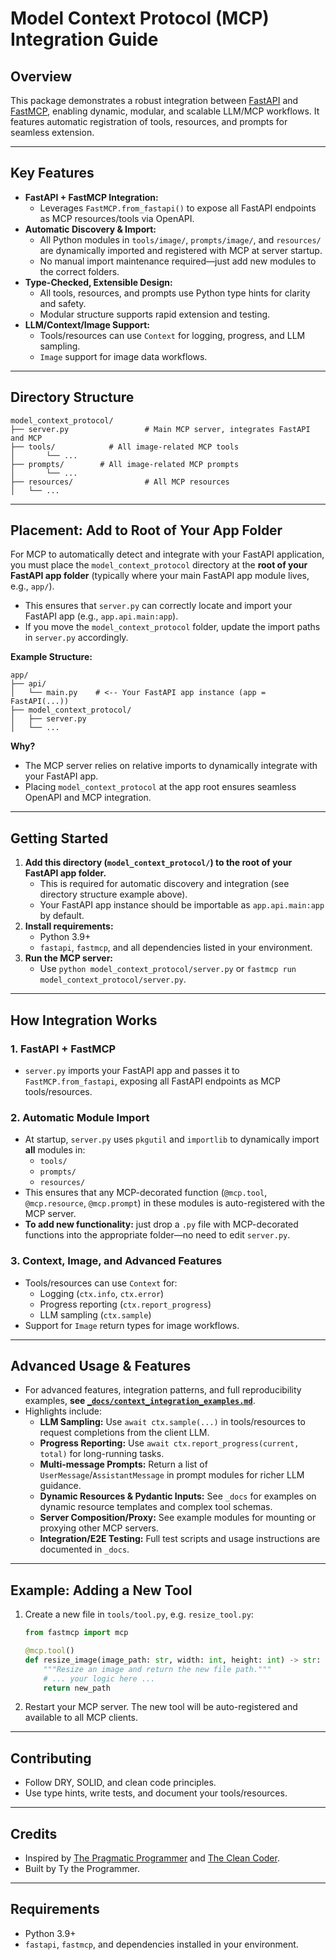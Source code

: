 # Model Context Protocol (MCP) Integration Guide

## Overview

This package demonstrates a robust integration between [FastAPI](https://fastapi.techwithty.com/) and [FastMCP](https://github.com/typpo/fastmcp), enabling dynamic, modular, and scalable LLM/MCP workflows. It features automatic registration of tools, resources, and prompts for seamless extension.

---

## Key Features

- **FastAPI + FastMCP Integration:**
  - Leverages `FastMCP.from_fastapi()` to expose all FastAPI endpoints as MCP resources/tools via OpenAPI.
- **Automatic Discovery & Import:**
  - All Python modules in `tools/image/`, `prompts/image/`, and `resources/` are dynamically imported and registered with MCP at server startup.
  - No manual import maintenance required—just add new modules to the correct folders.
- **Type-Checked, Extensible Design:**
  - All tools, resources, and prompts use Python type hints for clarity and safety.
  - Modular structure supports rapid extension and testing.
- **LLM/Context/Image Support:**
  - Tools/resources can use `Context` for logging, progress, and LLM sampling.
  - `Image` support for image data workflows.

---

## Directory Structure

```
model_context_protocol/
├── server.py                 # Main MCP server, integrates FastAPI and MCP
├── tools/            # All image-related MCP tools
│       └── ...
├── prompts/        # All image-related MCP prompts
│       └── ...
├── resources/                # All MCP resources
│   └── ...
```

---

## Placement: Add to Root of Your App Folder

For MCP to automatically detect and integrate with your FastAPI application, you must place the `model_context_protocol` directory at the **root of your FastAPI app folder** (typically where your main FastAPI app module lives, e.g., `app/`).

- This ensures that `server.py` can correctly locate and import your FastAPI app (e.g., `app.api.main:app`).
- If you move the `model_context_protocol` folder, update the import paths in `server.py` accordingly.

**Example Structure:**

```
app/
├── api/
│   └── main.py    # <-- Your FastAPI app instance (app = FastAPI(...))
├── model_context_protocol/
│   ├── server.py
│   └── ...
```

**Why?**

- The MCP server relies on relative imports to dynamically integrate with your FastAPI app.
- Placing `model_context_protocol` at the app root ensures seamless OpenAPI and MCP integration.

---

## Getting Started

1. **Add this directory (`model_context_protocol/`) to the root of your FastAPI app folder.**
   - This is required for automatic discovery and integration (see directory structure example above).
   - Your FastAPI app instance should be importable as `app.api.main:app` by default.
2. **Install requirements:**
   - Python 3.9+
   - `fastapi`, `fastmcp`, and all dependencies listed in your environment.
3. **Run the MCP server:**
   - Use `python model_context_protocol/server.py` or `fastmcp run model_context_protocol/server.py`.

---

## How Integration Works

### 1. **FastAPI + FastMCP**

- `server.py` imports your FastAPI app and passes it to `FastMCP.from_fastapi`, exposing all FastAPI endpoints as MCP tools/resources.

### 2. **Automatic Module Import**

- At startup, `server.py` uses `pkgutil` and `importlib` to dynamically import **all** modules in:
  - `tools/`
  - `prompts/`
  - `resources/`
- This ensures that any MCP-decorated function (`@mcp.tool`, `@mcp.resource`, `@mcp.prompt`) in these modules is auto-registered with the MCP server.
- **To add new functionality:** just drop a `.py` file with MCP-decorated functions into the appropriate folder—no need to edit `server.py`.

### 3. **Context, Image, and Advanced Features**

- Tools/resources can use `Context` for:
  - Logging (`ctx.info`, `ctx.error`)
  - Progress reporting (`ctx.report_progress`)
  - LLM sampling (`ctx.sample`)
- Support for `Image` return types for image workflows.

---

## Advanced Usage & Features

- For advanced features, integration patterns, and full reproducibility examples, **see [`_docs/context_integration_examples.md`](./_docs/context_integration_examples.md)**.
- Highlights include:
  - **LLM Sampling:** Use `await ctx.sample(...)` in tools/resources to request completions from the client LLM.
  - **Progress Reporting:** Use `await ctx.report_progress(current, total)` for long-running tasks.
  - **Multi-message Prompts:** Return a list of `UserMessage`/`AssistantMessage` in prompt modules for richer LLM guidance.
  - **Dynamic Resources & Pydantic Inputs:** See `_docs` for examples on dynamic resource templates and complex tool schemas.
  - **Server Composition/Proxy:** See example modules for mounting or proxying other MCP servers.
  - **Integration/E2E Testing:** Full test scripts and usage instructions are documented in `_docs`.

---

## Example: Adding a New Tool

1. Create a new file in `tools/tool.py`, e.g. `resize_tool.py`:

   ```python
   from fastmcp import mcp

   @mcp.tool()
   def resize_image(image_path: str, width: int, height: int) -> str:
       """Resize an image and return the new file path."""
       # ... your logic here ...
       return new_path
   ```

2. Restart your MCP server. The new tool will be auto-registered and available to all MCP clients.

---

## Contributing

- Follow DRY, SOLID, and clean code principles.
- Use type hints, write tests, and document your tools/resources.

---

## Credits

- Inspired by [The Pragmatic Programmer](https://pragprog.com/titles/tpp20/the-pragmatic-programmer-20th-anniversary-edition/) and [The Clean Coder](https://www.oreilly.com/library/view/the-clean-coder/9780132542913/).
- Built by Ty the Programmer.

---

## Requirements

- Python 3.9+
- `fastapi`, `fastmcp`, and dependencies installed in your environment.
